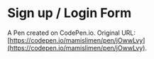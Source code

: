 # Sign up / Login Form

A Pen created on CodePen.io. Original URL: [https://codepen.io/mamislimen/pen/jOwwLvy](https://codepen.io/mamislimen/pen/jOwwLvy).

